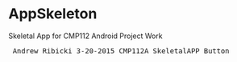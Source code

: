 # AppSkeleton
Skeletal App for CMP112 Android Project Work
<pre> Andrew Ribicki 3-20-2015 CMP112A SkeletalAPP Button </pre>
